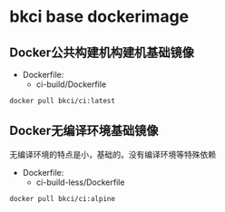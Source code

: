# bkci base dockerimage

## Docker公共构建机构建机基础镜像

- Dockerfile:
  - ci-build/Dockerfile

```
docker pull bkci/ci:latest
```

## Docker无编译环境基础镜像

无编译环境的特点是小，基础的。没有编译环境等特殊依赖

- Dockerfile:
  - ci-build-less/Dockerfile

```
docker pull bkci/ci:alpine
```

